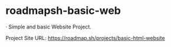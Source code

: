 # roadmapsh-basic-web

· Simple and basic Website Project.

Project Site URL: https://roadmap.sh/projects/basic-html-website